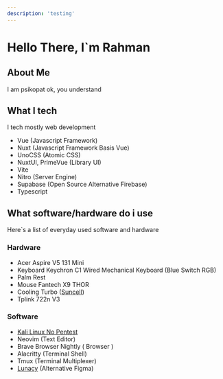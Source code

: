 ```yaml
---
description: 'testing'
---
```

# Hello There, I`m Rahman

## About Me

I am psikopat ok, you understand

## What I tech

I tech mostly web development

- Vue (Javascript Framework)
- Nuxt (Javascript Framework Basis Vue)
- UnoCSS (Atomic CSS)
- NuxtUI, PrimeVue (Library UI)
- Vite
- Nitro (Server Engine)
- Supabase (Open Source Alternative Firebase)
- Typescript

## What software/hardware do i use

Here`s a list of everyday used software and hardware

### Hardware

- Acer Aspire V5 131 Mini
- Keyboard Keychron C1 Wired Mechanical Keyboard (Blue Switch RGB) 
- Palm Rest
- Mouse Fantech X9 THOR
- Cooling Turbo ([Suncell](https://www.tokopedia.com/suncell))
- Tplink 722n V3

### Software

- [Kali Linux No Pentest](https://linuxblog.io/kali-linux-non-root-install-screenshots) 
- Neovim (Text Editor)
- Brave Browser Nightly ( Browser )
- Alacritty (Terminal Shell)
- Tmux (Terminal Multiplexer)
- [Lunacy](https://icons8.com/lunacy) (Alternative Figma)

